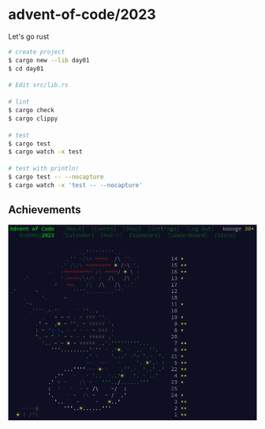 # advent-of-code/2023

Let's go rust

```sh
# create project
$ cargo new --lib day01
$ cd day01

# Edit src/lib.rs

# lint
$ cargo check
$ cargo clippy

# test
$ cargo test
$ cargo watch -x test

# test with println!
$ cargo test -- --nocapture
$ cargo watch -x 'test -- --nocapture'
```


## Achievements
![aoc2023](./aoc2023.png)
